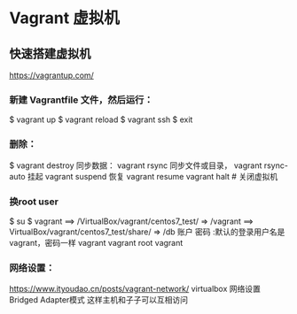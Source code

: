 # Vagrant 虚拟机


## 快速搭建虚拟机
https://vagrantup.com/
### 新建 Vagrantfile 文件，然后运行：
$ vagrant up
$ vagrant reload
$ vagrant ssh
$ exit
### 删除：
$ vagrant destroy
同步数据：
vagrant rsync 同步文件或目录，
vagrant rsync-auto
挂起 vagrant suspend
恢复 vagrant resume
vagrant halt    # 关闭虚拟机
### 换root user
$ su
$ vagrant
==> /VirtualBox/vagrant/centos7_test/ => /vagrant
==>  VirtualBox/vagrant/centos7_test/share/ => /db
账户 密码 :默认的登录用户名是vagrant，密码一样
vagrant vagrant
root vagrant
### 网络设置：
https://www.ityoudao.cn/posts/vagrant-network/
virtualbox 网络设置
Bridged Adapter模式 
这样主机和子子可以互相访问